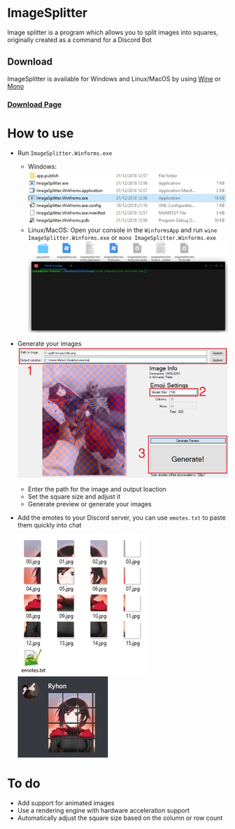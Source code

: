 # ImageSplitter
Image splitter is a program which allows you to split images into squares, originally created as a command for a Discord Bot

## Download
ImageSplitter is available for Windows and Linux/MacOS by using [Wine](https://wiki.winehq.org/Download) or [Mono](https://www.mono-project.com/download/stable/)
### [Download Page](https://github.com/Ryhon0/ImageSplitter/releases)

# How to use
* Run `ImageSplitter.Winforms.exe`

    * Windows:
    ![](start.jpg)
    * Linux/MacOS: Open your console in the `WinformsApp` and run `wine ImageSplitter.Winforms.exe` or `mono ImageSplitter.Winforms.exe`
    ![](startunix.jpg)

* Generate your images
    ![](generate.jpg)
    * Enter the path for the image and output loaction
    * Set the square size and adjust it
    * Generate preview or generate your images

* Add the emotes to your Discord server, you can use `emotes.txt` to paste them quickly into chat

    ![](emotes.jpg)
    ![](discord.jpg)

# To do
* Add support for animated images
* Use a rendering engine with hardware acceleration support
* Automatically adjust the square size based on the column or row count